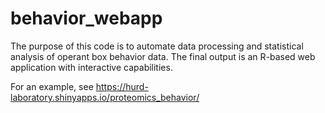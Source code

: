 # behavior_webapp
The purpose of this code is to automate data processing and statistical analysis of operant box behavior data. The final output is an R-based web application with interactive capabilities. 

For an example, see https://hurd-laboratory.shinyapps.io/proteomics_behavior/
